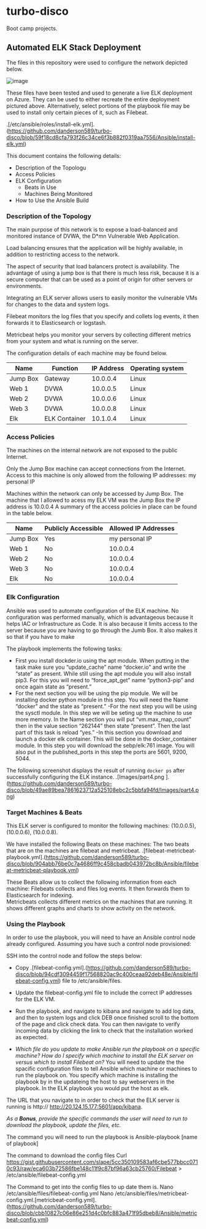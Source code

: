 # turbo-disco
Boot camp projects. 
## Automated ELK Stack Deployment

The files in this repository were used to configure the network depicted below.

![image](https://github.com/danderson589/turbo-disco/blob/50587e7e097290396de9c9e7fdb43f51157e8409/Diagrams/Project%201%20Diagram.drawio.png)

These files have been tested and used to generate a live ELK deployment on Azure. They can be used to either recreate the entire deployment pictured above. Alternatively, select portions of the playbook file may be used to install only certain pieces of it, such as Filebeat.

.[/etc/ansible/roles/install-elk.yml].(https://github.com/danderson589/turbo-disco/blob/59f18cd8cfa793f26c34ce6f3b882f0319aa7556/Ansible/install-elk.yml)

This document contains the following details:
- Description of the Topologu
- Access Policies
- ELK Configuration
  - Beats in Use
  - Machines Being Monitored
- How to Use the Ansible Build

### Description of the Topology

The main purpose of this network is to expose a load-balanced and monitored instance of DVWA, the D*mn Vulnerable Web Application.

Load balancing ensures that the application will be highly available, in addition to restricting access to the network.

The aspect of security that load balancers protect is availability. The advantage of using a jump box is that there is much less risk, because it is a secure computer that can be used as a point of origin for other servers or environments. 

Integrating an ELK server allows users to easily monitor the vulnerable VMs for changes to the data and system logs.

Filebeat monitors the log files that you specify and collets log events, it then forwards it to Elasticsearch or logstash. 

Metricbeat helps you monitor your servers by collecting different metrics from your system and what is running on the server. 

The configuration details of each machine may be found below.

| Name     | Function      | IP Address | Operating system |
|----------|---------------|------------|------------------|
| Jump Box | Gateway       | 10.0.0.4   | Linux            |
| Web 1    | DVWA          | 10.0.0.5   | Linux            |
| Web 2    | DVWA          | 10.0.0.6   | Linux            |
| Web 3    | DVWA          | 10.0.0.8   | Linux            |
| Elk      | ELK Container | 10.1.0.4   | Linux            |


### Access Policies

The machines on the internal network are not exposed to the public Internet. 

Only the Jump Box machine can accept connections from the Internet. Access to this machine is only allowed from the following IP addresses:
my personal IP

Machines within the network can only be accessed by Jump Box.
The machine that I allowed to acess my ELK VM was the Jump Box the IP address is 10.0.0.4
A summary of the access policies in place can be found in the table below.

| Name     	| Publicly Accessible 	| Allowed IP Addresses |
|----------	|---------------------	|----------------------|
| Jump Box 	| Yes                  	| my personal IP       |
| Web 1    	| No                  	| 10.0.0.4             |
| Web 2    	| No                  	| 10.0.0.4             |
| Web 3    	| No                  	| 10.0.0.4             |
| Elk      	| No                  	| 10.0.0.4             |

### Elk Configuration

Ansible was used to automate configuration of the ELK machine. No configuration was performed manually, which is advantageous because it helps IAC or Infrastructure as Code. It is also because it limits access to the server because you are having to go through the Jumb Box. It also makes it so that if you have to make 

The playbook implements the following tasks:
- First you install dockder.io using the apt module. When putting in the task make sure you “update_cache” name “docker.io” and write the “state” as present. While still using the apt module you will also install pip3. For this you will need to “force_apt_get” name “python3-pip” and once again state as “present.” 
- For the next section you will be using the pip module.  We will be installing docker python module in this step. You will need the Name “docker” and the state as “present.”
-For the next step you will be using the sysctl module.  In this step we will be seting up the machine to use more memory.  In the Name section you will put “vm.max_map_count” then in the value section “262144” then state “present”.  Then the last part of this task is reload “yes.”
-In this section you download and launch a docker elk container.  This will be done in the docker_container module.  In this step you will download the sebp/elk:761 image.  You will also put in the published_ports in this step the ports are 5601, 9200, 5044.  

The following screenshot displays the result of running `docker ps` after successfully configuring the ELK instance.
.[Images/part4.png ].
(https://github.com/danderson589/turbo-disco/blob/49ae89bea7861623712a525108ebc2c5bbfa94fd/Images/part4.png)
 
### Target Machines & Beats

This ELK server is configured to monitor the following machines:
 (10.0.0.5), (10.0.0.6), (10.0.0.8).

We have installed the following Beats on these machines:
The two beats that are on the machines are filebeat and metricbeat. 
.[filebeat-metricbeat-playbook.yml].(https://github.com/danderson589/turbo-disco/blob/904abb76be0c7a4686ff9c458cbadb043972bc8b/Ansible/filebeat-metricbeat-playbook.yml)

These Beats allow us to collect the following information from each machine:
Filebeats collects and files log events. It then forwards them to Elasticsearch for indexing.  
Metricbeats collects different metrics on the machines that are running. It shows different graphs and charts to show activity on the network.

### Using the Playbook

In order to use the playbook, you will need to have an Ansible control node already configured. Assuming you have such a control node provisioned: 

SSH into the control node and follow the steps below:
- Copy .[filebeat-config.yml].(https://github.com/danderson589/turbo-disco/blob/94cdf3094459f17568820ac9c400ceaa92deb48e/Ansible/filebeat-config.yml) file to /etc/ansible/files.
- Update the filebeat-config.yml file to include the correct IP addresses for the ELK VM. 
- Run the playbook, and navigate to kibana and navigate to add log data, and then to system logs and click DEB once finished scroll to the bottom of the page and click check data.  You can then navigate to verify incoming data by clicking the link to check that the installation worked as expected.

- _Which file do you update to make Ansible run the playbook on a specific machine? How do I specify which machine to install the ELK server on versus which to install Filebeat on?_
You will need to update the the spacific configuration files to tell Ansible which machine or machines to run the playbook on.  You specify which machine is installing the playbook by in the updateing the host to say webservers in the playbook.  In the ELK playbook you would put the host as elk. 

The URL that you navigate to in order to check that the ELK server is running is http://<yourelkvmpublicIP> http://20.124.15.177:5601/app/kibana.

_As a **Bonus**, provide the specific commands the user will need to run to download the playbook, update the files, etc._
  
 
The command you will need to run the playbook is
Ansible-playbook [name of playbook]

The command to download the config files
Curl https://gist.githubusercontent.com/slape/5cc350109583af6cbe577bbcc0710c93/raw/eca603b72586fbe148c11f9c87bf96a63cb25760/Filebeat > /etc/ansible/filebeat-config.yml

The Command to get into the config files to up date them is.
Nano /etc/ansible/files/filebeat-config.yml
Nano /etc/ansible/files/metricbeat-config.yml.[metricbeat-config.yml].(https://github.com/danderson589/turbo-disco/blob/cbb10827c06e86e251d4c0bfc883a471f95dbeb8/Ansible/metricbeat-config.yml)
